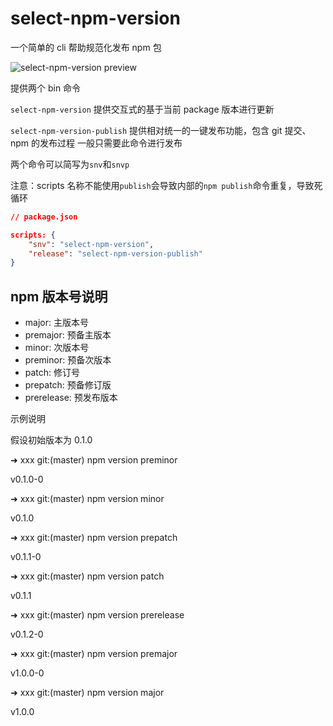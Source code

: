 # select-npm-version

一个简单的 cli 帮助规范化发布 npm 包

![select-npm-version preview](https://s1.ax1x.com/2020/10/14/05jLD0.gif)

提供两个 bin 命令

`select-npm-version` 提供交互式的基于当前 package 版本进行更新

`select-npm-version-publish` 提供相对统一的一键发布功能，包含 git 提交、npm 的发布过程
一般只需要此命令进行发布

两个命令可以简写为`snv`和`snvp`

注意：scripts 名称不能使用`publish`会导致内部的`npm publish`命令重复，导致死循环

```json
// package.json

scripts: {
    "snv": "select-npm-version",
    "release": "select-npm-version-publish"
}

```

## npm 版本号说明

- major: 主版本号
- premajor: 预备主版本
- minor: 次版本号
- preminor: 预备次版本
- patch: 修订号
- prepatch: 预备修订版
- prerelease: 预发布版本

示例说明

假设初始版本为 0.1.0

➜ xxx git:(master) npm version preminor

v0.1.0-0

➜ xxx git:(master) npm version minor

v0.1.0

➜ xxx git:(master) npm version prepatch

v0.1.1-0

➜ xxx git:(master) npm version patch

v0.1.1

➜ xxx git:(master) npm version prerelease

v0.1.2-0

➜ xxx git:(master) npm version premajor

v1.0.0-0

➜ xxx git:(master) npm version major

v1.0.0
